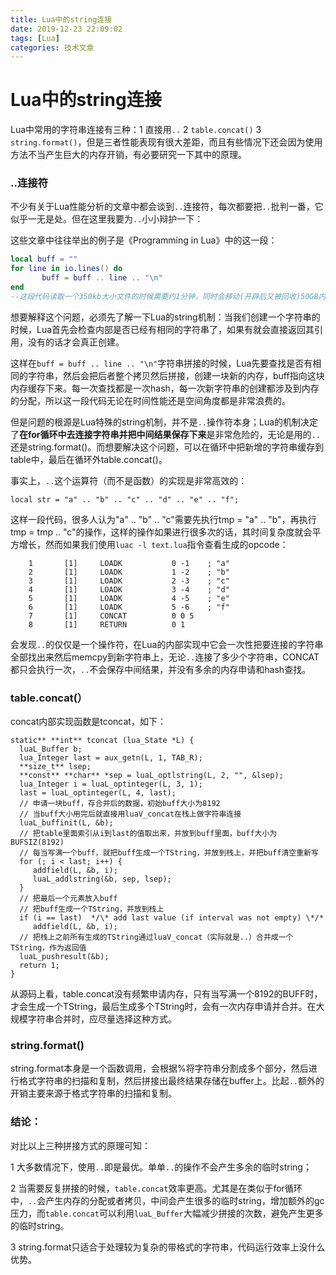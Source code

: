 ```yaml
---
title: Lua中的string连接
date: 2019-12-23 22:09:02
tags: [Lua]
categories: 技术文章
---
```


# Lua中的string连接

Lua中常用的字符串连接有三种：1 直接用`..` 2 `table.concat()` 3 `string.format()`，但是三者性能表现有很大差距，而且有些情况下还会因为使用方法不当产生巨大的内存开销，有必要研究一下其中的原理。

### ..连接符

不少有关于Lua性能分析的文章中都会谈到`..`连接符，每次都要把`..`批判一番，它似乎一无是处。但在这里我要为`..`小小辩护一下：

这些文章中往往举出的例子是《Programming in Lua》中的这一段：

```lua
local buff = ""
for line in io.lines() do
       buff = buff .. line .. "\n"
end
--这段代码读取一个350kb大小文件的时候需要约1分钟，同时会移动(开辟后又被回收)50GB内存。
```

想要解释这个问题，必须先了解一下Lua的string机制：当我们创建一个字符串的时候，Lua首先会检查内部是否已经有相同的字符串了，如果有就会直接返回其引用，没有的话才会真正创建。

这样在`buff = buff .. line .. "\n"`字符串拼接的时候，Lua先要查找是否有相同的字符串，然后会把后者整个拷贝然后拼接，创建一块新的内存，buff指向这块内存缓存下来。每一次查找都是一次hash，每一次新字符串的创建都涉及到内存的分配，所以这一段代码无论在时间性能还是空间角度都是非常浪费的。

但是问题的根源是Lua特殊的string机制，并不是`..`操作符本身；Lua的机制决定了**在for循环中去连接字符串并把中间结果保存下来**是非常危险的，无论是用的`..`还是string.format()。而想要解决这个问题，可以在循环中把新增的字符串缓存到table中，最后在循环外table.concat()。

事实上，`..`这个运算符（而不是函数）的实现是非常高效的：

```
local str = "a" .. "b" .. "c" .. "d" .. "e" .. "f";
```

这样一段代码，很多人认为"a" .. "b" .. "c"需要先执行tmp = "a" .. "b"，再执行tmp = tmp .. "c"的操作，这样的操作如果进行很多次的话，其时间复杂度就会平方增长，然而如果我们使用`luac -l text.lua`指令查看生成的opcode：

        1       [1]     LOADK           0 -1    ; "a"
        2       [1]     LOADK           1 -2    ; "b"
        3       [1]     LOADK           2 -3    ; "c"
        4       [1]     LOADK           3 -4    ; "d"
        5       [1]     LOADK           4 -5    ; "e"
        6       [1]     LOADK           5 -6    ; "f"
        7       [1]     CONCAT          0 0 5
        8       [1]     RETURN          0 1
会发现`..`的仅仅是一个操作符，在Lua的内部实现中它会一次性把要连接的字符串全部找出来然后memcpy到新字符串上，无论`..`连接了多少个字符串，CONCAT都只会执行一次，`..`不会保存中间结果，并没有多余的内存申请和hash查找。

### table.concat(）

concat内部实现函数是tconcat，如下：

```
static** **int** tconcat (lua_State *L) {
  luaL_Buffer b;
  lua_Integer last = aux_getn(L, 1, TAB_R);
  **size_t** lsep;
  **const** **char** *sep = luaL_optlstring(L, 2, "", &lsep);
  lua_Integer i = luaL_optinteger(L, 3, 1);
  last = luaL_optinteger(L, 4, last);
  // 申请一块buff，存合并后的数据，初始buff大小为8192
  // 当buff大小用完后就直接用luaV_concat在栈上做字符串连接
  luaL_buffinit(L, &b);
  // 把table里面索引从i到last的值取出来，并放到buff里面，buff大小为BUFSIZ(8192)
  // 每当写满一个buff，就把buff生成一个TString，并放到栈上，并把buff清空重新写
  for (; i < last; i++) {
     addfield(L, &b, i);
     luaL_addlstring(&b, sep, lsep);
  }
  // 把最后一个元素放入buff
  // 把buff生成一个TString，并放到栈上
  if (i == last)  */\* add last value (if interval was not empty) \*/*
     addfield(L, &b, i);
  // 把栈上之前所有生成的TString通过luaV_concat（实际就是..）合并成一个TString，作为返回值
  luaL_pushresult(&b);
  return 1;
}
```

从源码上看，table.concat没有频繁申请内存，只有当写满一个8192的BUFF时，才会生成一个TString，最后生成多个TString时，会有一次内存申请并合并。在大规模字符串合并时，应尽量选择这种方式。

### string.format()

string.format本身是一个函数调用，会根据%将字符串分割成多个部分，然后进行格式字符串的扫描和复制，然后拼接出最终结果存储在buffer上。比起`..`额外的开销主要来源于格式字符串的扫描和复制。

### 结论：

对比以上三种拼接方式的原理可知：

1 大多数情况下，使用`..`即是最优。单单`..`的操作不会产生多余的临时string；

2 当需要反复拼接的时候，`table.concat`效率更高。尤其是在类似于for循环中，`..`会产生内存的分配或者拷贝，中间会产生很多的临时string，增加额外的gc压力，而`table.concat`可以利用`luaL_Buffer`大幅减少拼接的次数，避免产生更多的临时string。

3 string.format只适合于处理较为复杂的带格式的字符串，代码运行效率上没什么优势。

